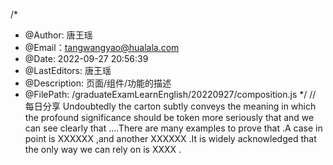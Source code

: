 /*
 * @Author: 唐王瑶
 * @Email：tangwangyao@hualala.com
 * @Date: 2022-09-27 20:56:39
 * @LastEditors: 唐王瑶
 * @Description: 页面/组件/功能的描述
 * @FilePath: /graduateExamLearnEnglish/20220927/composition.js
 */
// 每日分享
Undoubtedly the carton subtly conveys  the meaning in which the profound significance should be token more seriously that  and we can see clearly that ....There are many examples to prove that .A case in point is XXXXXX ,and another XXXXXX .It is widely acknowledged that the only way we can rely on is XXXX .